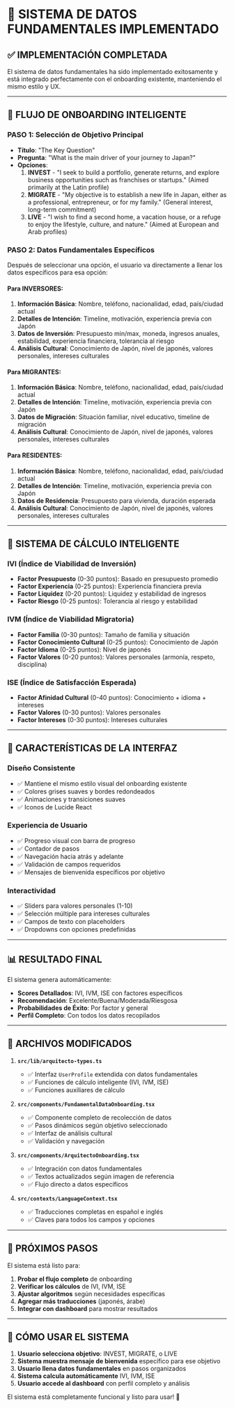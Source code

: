 # 🎯 SISTEMA DE DATOS FUNDAMENTALES IMPLEMENTADO

## ✅ **IMPLEMENTACIÓN COMPLETADA**

El sistema de datos fundamentales ha sido implementado exitosamente y está integrado perfectamente con el onboarding existente, manteniendo el mismo estilo y UX.

---

## 🚀 **FLUJO DE ONBOARDING INTELIGENTE**

### **PASO 1: Selección de Objetivo Principal**
- **Título**: "The Key Question"
- **Pregunta**: "What is the main driver of your journey to Japan?"
- **Opciones**:
  1. **INVEST** - "I seek to build a portfolio, generate returns, and explore business opportunities such as franchises or startups." (Aimed primarily at the Latin profile)
  2. **MIGRATE** - "My objective is to establish a new life in Japan, either as a professional, entrepreneur, or for my family." (General interest, long-term commitment)
  3. **LIVE** - "I wish to find a second home, a vacation house, or a refuge to enjoy the lifestyle, culture, and nature." (Aimed at European and Arab profiles)

### **PASO 2: Datos Fundamentales Específicos**
Después de seleccionar una opción, el usuario va directamente a llenar los datos específicos para esa opción:

#### **Para INVERSORES:**
1. **Información Básica**: Nombre, teléfono, nacionalidad, edad, país/ciudad actual
2. **Detalles de Intención**: Timeline, motivación, experiencia previa con Japón
3. **Datos de Inversión**: Presupuesto min/max, moneda, ingresos anuales, estabilidad, experiencia financiera, tolerancia al riesgo
4. **Análisis Cultural**: Conocimiento de Japón, nivel de japonés, valores personales, intereses culturales

#### **Para MIGRANTES:**
1. **Información Básica**: Nombre, teléfono, nacionalidad, edad, país/ciudad actual
2. **Detalles de Intención**: Timeline, motivación, experiencia previa con Japón
3. **Datos de Migración**: Situación familiar, nivel educativo, timeline de migración
4. **Análisis Cultural**: Conocimiento de Japón, nivel de japonés, valores personales, intereses culturales

#### **Para RESIDENTES:**
1. **Información Básica**: Nombre, teléfono, nacionalidad, edad, país/ciudad actual
2. **Detalles de Intención**: Timeline, motivación, experiencia previa con Japón
3. **Datos de Residencia**: Presupuesto para vivienda, duración esperada
4. **Análisis Cultural**: Conocimiento de Japón, nivel de japonés, valores personales, intereses culturales

---

## 🧮 **SISTEMA DE CÁLCULO INTELIGENTE**

### **IVI (Índice de Viabilidad de Inversión)**
- **Factor Presupuesto** (0-30 puntos): Basado en presupuesto promedio
- **Factor Experiencia** (0-25 puntos): Experiencia financiera previa
- **Factor Liquidez** (0-20 puntos): Liquidez y estabilidad de ingresos
- **Factor Riesgo** (0-25 puntos): Tolerancia al riesgo y estabilidad

### **IVM (Índice de Viabilidad Migratoria)**
- **Factor Familia** (0-30 puntos): Tamaño de familia y situación
- **Factor Conocimiento Cultural** (0-25 puntos): Conocimiento de Japón
- **Factor Idioma** (0-25 puntos): Nivel de japonés
- **Factor Valores** (0-20 puntos): Valores personales (armonía, respeto, disciplina)

### **ISE (Índice de Satisfacción Esperada)**
- **Factor Afinidad Cultural** (0-40 puntos): Conocimiento + idioma + intereses
- **Factor Valores** (0-30 puntos): Valores personales
- **Factor Intereses** (0-30 puntos): Intereses culturales

---

## 🎨 **CARACTERÍSTICAS DE LA INTERFAZ**

### **Diseño Consistente**
- ✅ Mantiene el mismo estilo visual del onboarding existente
- ✅ Colores grises suaves y bordes redondeados
- ✅ Animaciones y transiciones suaves
- ✅ Iconos de Lucide React

### **Experiencia de Usuario**
- ✅ Progreso visual con barra de progreso
- ✅ Contador de pasos
- ✅ Navegación hacia atrás y adelante
- ✅ Validación de campos requeridos
- ✅ Mensajes de bienvenida específicos por objetivo

### **Interactividad**
- ✅ Sliders para valores personales (1-10)
- ✅ Selección múltiple para intereses culturales
- ✅ Campos de texto con placeholders
- ✅ Dropdowns con opciones predefinidas

---

## 📊 **RESULTADO FINAL**

El sistema genera automáticamente:
- **Scores Detallados**: IVI, IVM, ISE con factores específicos
- **Recomendación**: Excelente/Buena/Moderada/Riesgosa
- **Probabilidades de Éxito**: Por factor y general
- **Perfil Completo**: Con todos los datos recopilados

---

## 🔧 **ARCHIVOS MODIFICADOS**

1. **`src/lib/arquitecto-types.ts`**
   - ✅ Interfaz `UserProfile` extendida con datos fundamentales
   - ✅ Funciones de cálculo inteligente (IVI, IVM, ISE)
   - ✅ Funciones auxiliares de cálculo

2. **`src/components/FundamentalDataOnboarding.tsx`**
   - ✅ Componente completo de recolección de datos
   - ✅ Pasos dinámicos según objetivo seleccionado
   - ✅ Interfaz de análisis cultural
   - ✅ Validación y navegación

3. **`src/components/ArquitectoOnboarding.tsx`**
   - ✅ Integración con datos fundamentales
   - ✅ Textos actualizados según imagen de referencia
   - ✅ Flujo directo a datos específicos

4. **`src/contexts/LanguageContext.tsx`**
   - ✅ Traducciones completas en español e inglés
   - ✅ Claves para todos los campos y opciones

---

## 🎯 **PRÓXIMOS PASOS**

El sistema está listo para:
1. **Probar el flujo completo** de onboarding
2. **Verificar los cálculos** de IVI, IVM, ISE
3. **Ajustar algoritmos** según necesidades específicas
4. **Agregar más traducciones** (japonés, árabe)
5. **Integrar con dashboard** para mostrar resultados

---

## 🚀 **CÓMO USAR EL SISTEMA**

1. **Usuario selecciona objetivo**: INVEST, MIGRATE, o LIVE
2. **Sistema muestra mensaje de bienvenida** específico para ese objetivo
3. **Usuario llena datos fundamentales** en pasos organizados
4. **Sistema calcula automáticamente** IVI, IVM, ISE
5. **Usuario accede al dashboard** con perfil completo y análisis

El sistema está completamente funcional y listo para usar! 🎉
